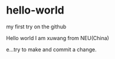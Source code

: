 # hello-world
my first try on the github

Hello world
I am xuwang from NEU(China)

e...try to make and commit a change.
